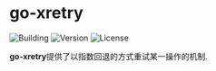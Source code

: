 # go-xretry

![Building](https://img.shields.io/badge/building-passing-green.svg)
![Version](https://img.shields.io/badge/version-1.1.0-blue.svg)
![License](https://img.shields.io/badge/license-MIT-blue.svg)

**go-xretry**提供了以指数回退的方式重试某一操作的机制.
